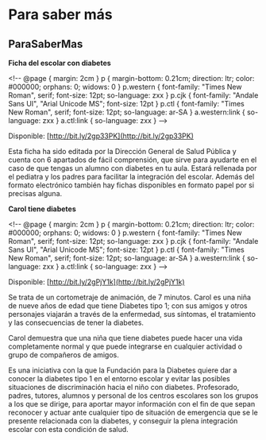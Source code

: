 # Para saber más

## ParaSaberMas

**Ficha del escolar con diabetes**

<!\-\- @page { margin: 2cm } p { margin-bottom: 0.21cm; direction: ltr; color: #000000; orphans: 0; widows: 0 } p.western { font-family: "Times New Roman", serif; font-size: 12pt; so-language: zxx } p.cjk { font-family: "Andale Sans UI", "Arial Unicode MS"; font-size: 12pt } p.ctl { font-family: "Times New Roman", serif; font-size: 12pt; so-language: ar-SA } a.western:link { so-language: zxx } a.ctl:link { so-language: zxx } -->

Disponible:  [http://bit.ly/2gp33PK](http://bit.ly/2gp33PK)

Esta ficha ha sido editada por la Dirección General de Salud Pública y cuenta con 6 apartados de fácil comprensión, que sirve para ayudarte en el caso de que tengas un alumno con diabetes en tu aula. Estará rellenada por el pediatra y los padres para facilitar la integración del escolar. Además del formato electrónico también hay fichas disponibles en formato papel por si precisas alguna.

**Carol tiene diabetes**

<!\-\- @page { margin: 2cm } p { margin-bottom: 0.21cm; direction: ltr; color: #000000; orphans: 0; widows: 0 } p.western { font-family: "Times New Roman", serif; font-size: 12pt; so-language: zxx } p.cjk { font-family: "Andale Sans UI", "Arial Unicode MS"; font-size: 12pt } p.ctl { font-family: "Times New Roman", serif; font-size: 12pt; so-language: ar-SA } a.western:link { so-language: zxx } a.ctl:link { so-language: zxx } -->

Disponible:  [http://bit.ly/2gPjY1k](http://bit.ly/2gPjY1k)

Se trata de un cortometraje de animación, de 7 minutos. Carol es una niña de nueve años de edad que tiene Diabetes tipo 1; con sus amigos y otros personajes viajarán a través de la enfermedad, sus síntomas, el tratamiento y las consecuencias de tener la diabetes.

Carol demuestra que una niña que tiene diabetes puede hacer una vida completamente normal y que puede integrarse en cualquier actividad o grupo de compañeros de amigos.

Es una iniciativa con la que la Fundación para la Diabetes quiere dar a conocer la diabetes tipo 1 en el entorno escolar y evitar las posibles situaciones de discriminación hacia el niño con diabetes. Profesorado, padres, tutores, alumnos y personal de los centros escolares son los grupos a los que se dirige, para aportar mayor información con el fin de que sepan reconocer y actuar ante cualquier tipo de situación de emergencia que se le presente relacionada con la diabetes, y conseguir la plena integración escolar con esta condición de salud.

